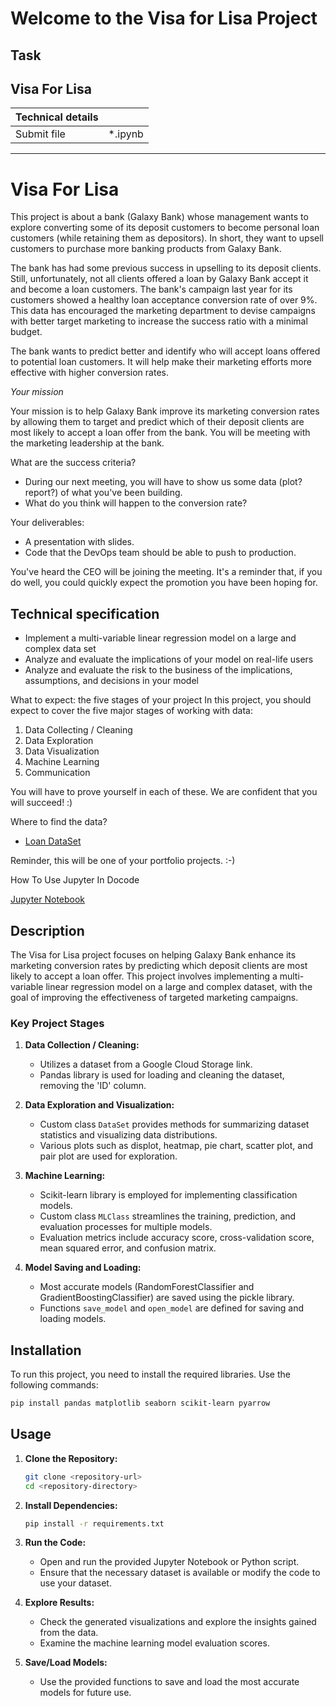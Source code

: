 # Welcome to the Visa for Lisa Project

## Task
<div class="row">
<div class="col tab-content">
<div class="tab-pane active show" id="subject" role="tabpanel">
<div class="row">
<div class="col-md-12 col-xl-12">
<div class="markdown-body">
<p class="text-muted m-b-15">
</p><h2>Visa For Lisa</h2>
<table>
<thead>
<tr>
<th>Technical details</th>
<th></th>
</tr>
</thead>
<tbody>
<tr>
<td>Submit file</td>
<td>*.ipynb</td>
</tr>
</tbody>
</table>
<hr>
<h1>Visa For Lisa</h1>
<p>This project is about a bank (Galaxy Bank) whose management wants to explore converting some of its deposit customers to become personal loan customers (while retaining them as depositors). In short, they want to upsell customers to purchase more banking products from Galaxy Bank.</p>
<p>The bank has had some previous success in upselling to its deposit clients. Still, unfortunately, not all clients offered a loan by Galaxy Bank accept it and become a loan customers. The bank's campaign last year for its customers showed a healthy loan acceptance conversion rate of over 9%. This data has encouraged the marketing department to devise campaigns with better target marketing to increase the success ratio with a minimal budget.</p>
<p>The bank wants to predict better and identify who will accept loans offered to potential loan customers. It will help make their marketing efforts more effective with higher conversion rates.</p>
<p><em>Your mission</em></p>
<p>Your mission is to help Galaxy Bank improve its marketing conversion rates by allowing them to target and predict which of their deposit clients are most likely to accept a loan offer from the bank. You will be meeting with the marketing leadership at the bank.</p>
<p>What are the success criteria?</p>
<ul>
<li>During our next meeting, you will have to show us some data (plot? report?) of what you've been building.</li>
<li>What do you think will happen to the conversion rate?</li>
</ul>
<p>Your deliverables:</p>
<ul>
<li>A presentation with slides.</li>
<li>Code that the DevOps team should be able to push to production.</li>
</ul>
<p>You've heard the CEO will be joining the meeting. It's a reminder that, if you do well, you could quickly expect the promotion you have been hoping for.</p>
<h2>Technical specification</h2>
<ul>
<li>Implement a multi-variable linear regression model on a large and complex data set</li>
<li>Analyze and evaluate the implications of your model on real-life users</li>
<li>Analyze and evaluate the risk to the business of the implications, assumptions, and decisions in your model</li>
</ul>
<p>What to expect: the five stages of your project
In this project, you should expect to cover the five major stages of working with data:</p>
<ol>
<li>Data Collecting / Cleaning</li>
<li>Data Exploration</li>
<li>Data Visualization</li>
<li>Machine Learning</li>
<li>Communication</li>
</ol>
<p>You will have to prove yourself in each of these. We are confident that you will succeed! :)</p>
<p>Where to find the data?</p>
<ul>
<li><a href="https://storage.googleapis.com/qwasar-public/track-ds/Visa_For_Lisa_Loan_Modelling.csv" target="_blank">Loan DataSet</a></li>
</ul>
<p>Reminder, this will be one of your portfolio projects. :-)</p>

<p></p>
</div>

</div>
</div>
</div>
<div class="tab-pane" id="resources" role="tabpanel">
<div class="row">
<div class="col-xl-12">
<div class="row text-center">
<div class="col p-t-10 f-12">
<p>
How To Use Jupyter In Docode
</p>
</div>
</div>
<div class="row text-center">
<div class="col">
<a frameborder="0" href="https://www.youtube.com/embed/J5MpsvScKzE">Jupyter Notebook</a>
</div>
</div>

</div>
</div>
</div>
</div>
</div>

## Description
The Visa for Lisa project focuses on helping Galaxy Bank enhance its marketing conversion rates by predicting which deposit clients are most likely to accept a loan offer. This project involves implementing a multi-variable linear regression model on a large and complex dataset, with the goal of improving the effectiveness of targeted marketing campaigns.

### Key Project Stages
1. **Data Collection / Cleaning:**
   - Utilizes a dataset from a Google Cloud Storage link.
   - Pandas library is used for loading and cleaning the dataset, removing the 'ID' column.

2. **Data Exploration and Visualization:**
   - Custom class `DataSet` provides methods for summarizing dataset statistics and visualizing data distributions.
   - Various plots such as displot, heatmap, pie chart, scatter plot, and pair plot are used for exploration.

3. **Machine Learning:**
   - Scikit-learn library is employed for implementing classification models.
   - Custom class `MLClass` streamlines the training, prediction, and evaluation processes for multiple models.
   - Evaluation metrics include accuracy score, cross-validation score, mean squared error, and confusion matrix.

4. **Model Saving and Loading:**
   - Most accurate models (RandomForestClassifier and GradientBoostingClassifier) are saved using the pickle library.
   - Functions `save_model` and `open_model` are defined for saving and loading models.

## Installation
To run this project, you need to install the required libraries. Use the following commands:

```bash
pip install pandas matplotlib seaborn scikit-learn pyarrow
```

## Usage
1. **Clone the Repository:**
   ```bash
   git clone <repository-url>
   cd <repository-directory>
   ```

2. **Install Dependencies:**
   ```bash
   pip install -r requirements.txt
   ```

3. **Run the Code:**
   - Open and run the provided Jupyter Notebook or Python script.
   - Ensure that the necessary dataset is available or modify the code to use your dataset.

4. **Explore Results:**
   - Check the generated visualizations and explore the insights gained from the data.
   - Examine the machine learning model evaluation scores.

5. **Save/Load Models:**
   - Use the provided functions to save and load the most accurate models for future use.
